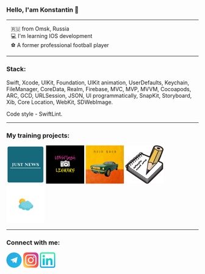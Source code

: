 ### Hello, I'am Konstantin 👋
___

&nbsp; &nbsp;🇷🇺 from Omsk, Russia
<br /> &nbsp; &nbsp;💻 I'm learning IOS development
<br /> &nbsp; &nbsp;⚽️ A former professional football player

___

### Stack:
Swift, Xcode, UIKit, Foundation, UIKit animation, UserDefaults, Keychain, FileManager, CoreData, Realm, Firebase, MVC, MVP, MVVM, Cocoapods, ARC, GCD, URLSession, JSON, UI programmatically, SnapKit, Storyboard, Xib, Core Location, WebKit, SDWebImage.

Сode style - SwiftLint.

___

### My training projects:


[<img src="https://github.com/Dmitrievskij90/Readme/blob/main/AppScreenshots/NewsApp/App%20icon.png" height='100'>][news app]
[<img src="https://github.com/Dmitrievskij90/Readme/blob/main/AppScreenshots/UnsplashLibrary/App%20icon.png" height='100'>][unsplash library]
[<img src="https://github.com/Dmitrievskij90/Readme/blob/main/AppScreenshots/MainRoad/app_icon.png" height='100'>][main road]
[<img src="https://github.com/Dmitrievskij90/Readme/blob/main/AppScreenshots/RealmShop/ic_pencil.png" height='100'>][realm shop]
[<img src="https://github.com/Dmitrievskij90/Readme/blob/main/AppScreenshots/WeatherApp/1024.png" height='100'>][weather app]


[weather app]: https://github.com/Dmitrievskij90/WeatherApp-IOS
[realm shop]: https://github.com/Dmitrievskij90/Realm-Shop
[main road]: https://github.com/Dmitrievskij90/Main-Road.
[news app]: https://github.com/Dmitrievskij90/NewsApp
[unsplash library]: https://github.com/Dmitrievskij90/UnsplashLibrary
___

### Connect with me:


[<img src="https://github.com/Dmitrievskij90/Dmitrievskij90/blob/main/Assets/telegram.png" height='40'>][telegram]
[<img src="https://github.com/Dmitrievskij90/Dmitrievskij90/blob/main/Assets/instagram.png" height='40'>][instagram]
[<img src="https://github.com/Dmitrievskij90/Dmitrievskij90/blob/main/Assets/linkedin.png" height='40'>][linkedin]

[linkedin]: https://www.linkedin.com/in/константин-дмитриевский-7b4b59203
[instagram]: https://instagram.com/dmitrievskiy_k
[telegram]: https://t.me/Dmitrievskij90
